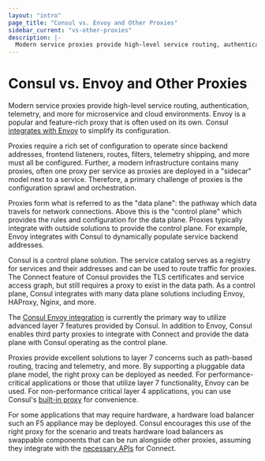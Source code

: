 ```yaml
---
layout: "intro"
page_title: "Consul vs. Envoy and Other Proxies"
sidebar_current: "vs-other-proxies"
description: |-
  Modern service proxies provide high-level service routing, authentication, telemetry, and more for microservice and cloud environments. Envoy is a popular and feature rich proxy. This page describes how Consul relates to proxies such as Envoy.
---
```


# Consul vs. Envoy and Other Proxies

Modern service proxies provide high-level service routing, authentication,
telemetry, and more for microservice and cloud environments. Envoy is
a popular and feature-rich proxy that is often
used on its own. Consul [integrates with Envoy](https://www.consul.io/docs/connect/proxies/envoy.html) to simplify its configuration. 

Proxies require a rich set of configuration to operate since backend
addresses, frontend listeners, routes, filters, telemetry shipping, and
more must all be configured. Further, a modern infrastructure contains
many proxies, often one proxy per service as proxies are deployed in
a "sidecar" model next to a service. Therefore, a primary challenge of
proxies is the configuration sprawl and orchestration.

Proxies form what is referred to as the "data plane": the pathway which
data travels for network connections. Above this is the "control plane"
which provides the rules and configuration for the data plane. Proxies
typically integrate with outside solutions to provide the control plane.
For example, Envoy integrates with Consul to dynamically populate
service backend addresses.

Consul is a control plane solution. The service catalog serves as a registry
for services and their addresses and can be used to route traffic for proxies.
The Connect feature of Consul provides the TLS certificates and service
access graph, but still requires a proxy to exist in the data path. As a
control plane, Consul integrates with many data plane solutions including
Envoy, HAProxy, Nginx, and more.

The [Consul Envoy integration](https://www.consul.io/docs/connect/proxies/envoy.html)
is currently the primary way to utilize advanced layer 7 features provided
by Consul. In addition to Envoy, Consul enables
third party proxies to integrate with Connect and provide the data
plane with Consul operating as the control plane.

Proxies provide excellent solutions to layer 7 concerns such as path-based
routing, tracing and telemetry, and more. By supporting a pluggable data plane model, the right proxy can be
deployed as needed.
For performance-critical applications or those
that utilize layer 7 functionality, Envoy can be used. For non-performance critical layer 4 applications, you can use Consul's [built-in proxy](https://www.consul.io/docs/connect/proxies/built-in.html) for convenience.

For some applications that may require hardware, a hardware load balancer
such an F5 appliance may be deployed. Consul encourages this use of the right
proxy for the scenario and treats hardware load balancers as swappable components that can be run
alongside other proxies, assuming they integrate with the [necessary APIs](https://www.consul.io/docs/connect/proxies/integrate.html)
for Connect.
